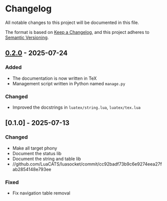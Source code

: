 # Changelog

All notable changes to this project will be documented in this file.

The format is based on [Keep a Changelog](https://keepachangelog.com/en/1.1.0/),
and this project adheres to [Semantic Versioning](https://semver.org/spec/v2.0.0.html).

## [0.2.0] - 2025-07-24

### Added

- The documentation is now written in TeX
- Management script written in Python named `manage.py`

### Changed

- Improved the docstrings in `luatex/string.lua`, `luatex/tex.lua`

## [0.1.0] - 2025-07-13

### Changed

- Make all target phony
- Document the status lib
- Document the string and table lib
- //github.com/LuaCATS/luasocket/commit/cc92badf73b9c6e9274eea27fab2854148e793ee

### Fixed

- Fix navigation table removal

[0.2.0]: https://github.com/Josef-Friedrich/LuaTeX_Lua-API/compare/v0.1.0..v0.2.0

<!-- generated by git-cliff -->
